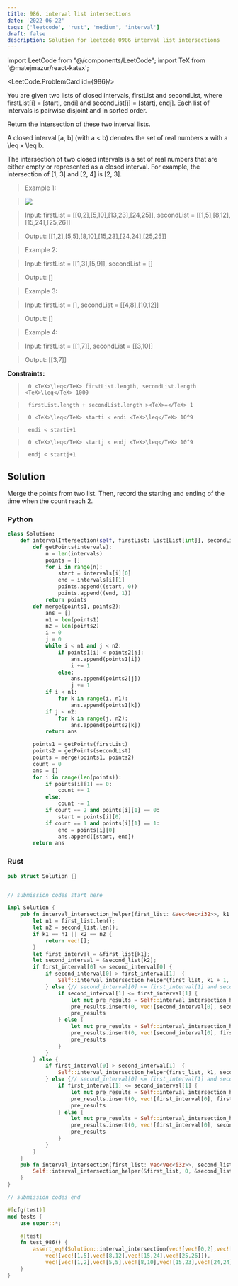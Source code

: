 ```yaml
---
title: 986. interval list intersections
date: '2022-06-22'
tags: ['leetcode', 'rust', 'medium', 'interval']
draft: false
description: Solution for leetcode 0986 interval list intersections
---
```

import LeetCode from "@/components/LeetCode";
import TeX from '@matejmazur/react-katex';

<LeetCode.ProblemCard id={986}/>
 

  You are given two lists of closed intervals, firstList and secondList, where firstList[i] <TeX>=</TeX> [starti, endi] and secondList[j] <TeX>=</TeX> [startj, endj]. Each list of intervals is pairwise disjoint and in sorted order.

  Return the intersection of these two interval lists.

  A closed interval [a, b] (with a < b) denotes the set of real numbers x with a <TeX>\leq</TeX> x <TeX>\leq</TeX> b.

  The intersection of two closed intervals is a set of real numbers that are either empty or represented as a closed interval. For example, the intersection of [1, 3] and [2, 4] is [2, 3].

   

 >   Example 1:

 >   ![](https://assets.leetcode.com/uploads/2019/01/30/interval1.png)

 >   Input: firstList <TeX>=</TeX> [[0,2],[5,10],[13,23],[24,25]], secondList <TeX>=</TeX> [[1,5],[8,12],[15,24],[25,26]]

 >   Output: [[1,2],[5,5],[8,10],[15,23],[24,24],[25,25]]

  

 >   Example 2:

  

 >   Input: firstList <TeX>=</TeX> [[1,3],[5,9]], secondList <TeX>=</TeX> []

 >   Output: []

  

 >   Example 3:

  

 >   Input: firstList <TeX>=</TeX> [], secondList <TeX>=</TeX> [[4,8],[10,12]]

 >   Output: []

  

 >   Example 4:

  

 >   Input: firstList <TeX>=</TeX> [[1,7]], secondList <TeX>=</TeX> [[3,10]]

 >   Output: [[3,7]]

  

   

  **Constraints:**

  

 >   	0 <TeX>\leq</TeX> firstList.length, secondList.length <TeX>\leq</TeX> 1000

 >   	firstList.length + secondList.length ><TeX>=</TeX> 1

 >   	0 <TeX>\leq</TeX> starti < endi <TeX>\leq</TeX> 10^9

 >   	endi < starti+1

 >   	0 <TeX>\leq</TeX> startj < endj <TeX>\leq</TeX> 10^9 

 >   	endj < startj+1


## Solution
Merge the points from two list. Then, record the starting and ending of  the time when the count reach 2. 
### Python
```python
class Solution:
    def intervalIntersection(self, firstList: List[List[int]], secondList: List[List[int]]) -> List[List[int]]:
        def getPoints(intervals):
            n = len(intervals)
            points = []
            for i in range(n):
                start = intervals[i][0]
                end = intervals[i][1]
                points.append((start, 0))
                points.append((end, 1))     
            return points
        def merge(points1, points2):
            ans = []
            n1 = len(points1)
            n2 = len(points2)
            i = 0
            j = 0
            while i < n1 and j < n2:
                if points1[i] < points2[j]:
                    ans.append(points1[i])
                    i += 1
                else:
                    ans.append(points2[j])
                    j += 1
            if i < n1:
                for k in range(i, n1):
                    ans.append(points1[k])
            if j < n2:
                for k in range(j, n2):
                    ans.append(points2[k])
            return ans

        points1 = getPoints(firstList)
        points2 = getPoints(secondList)
        points = merge(points1, points2)
        count = 0
        ans = []
        for i in range(len(points)):
            if points[i][1] == 0:
                count += 1
            else:
                count -= 1
            if count == 2 and points[i][1] == 0:
                start = points[i][0]
            if count == 1 and points[i][1] == 1:
                end = points[i][0]
                ans.append([start, end])
        return ans
```
### Rust
```rust
pub struct Solution {}


// submission codes start here

impl Solution {
    pub fn interval_intersection_helper(first_list: &Vec<Vec<i32>>, k1: usize, second_list: &Vec<Vec<i32>>, k2: usize) -> Vec<Vec<i32>> {
        let n1 = first_list.len();
        let n2 = second_list.len();
        if k1 == n1 || k2 == n2 {
            return vec![];
        }
        let first_interval = &first_list[k1];
        let second_interval = &second_list[k2];
        if first_interval[0] <= second_interval[0] {
            if second_interval[0] > first_interval[1]  {
                Self::interval_intersection_helper(first_list, k1 + 1, second_list, k2)
            } else {// second_interval[0] <= first_interval[1] and second_interval[0] >= first_interval[0]
                if second_interval[1] <= first_interval[1] {
                    let mut pre_results = Self::interval_intersection_helper(first_list, k1, second_list, k2 + 1);
                    pre_results.insert(0, vec![second_interval[0], second_interval[1]]);
                    pre_results
                } else {
                    let mut pre_results = Self::interval_intersection_helper(first_list, k1 + 1, second_list, k2);
                    pre_results.insert(0, vec![second_interval[0], first_interval[1]]);
                    pre_results
                }
            }
        } else {
            if first_interval[0] > second_interval[1]  {
                Self::interval_intersection_helper(first_list, k1, second_list, k2 + 1)
            } else {// second_interval[0] <= first_interval[1] and second_interval[0] >= first_interval[0]
                if first_interval[1] <= second_interval[1] {
                    let mut pre_results = Self::interval_intersection_helper(first_list, k1 + 1, second_list, k2);
                    pre_results.insert(0, vec![first_interval[0], first_interval[1]]);
                    pre_results
                } else {
                    let mut pre_results = Self::interval_intersection_helper(first_list, k1, second_list, k2 + 1);
                    pre_results.insert(0, vec![first_interval[0], second_interval[1]]);
                    pre_results
                }
            }
        }
    }
    pub fn interval_intersection(first_list: Vec<Vec<i32>>, second_list: Vec<Vec<i32>>) -> Vec<Vec<i32>> {
        Self::interval_intersection_helper(&first_list, 0, &second_list, 0)
    }
}

// submission codes end

#[cfg(test)]
mod tests {
    use super::*;

    #[test]
    fn test_986() {
        assert_eq!(Solution::interval_intersection(vec![vec![0,2],vec![5,10],vec![13,23],vec![24,25]], 
            vec![vec![1,5],vec![8,12],vec![15,24],vec![25,26]]), 
            vec![vec![1,2],vec![5,5],vec![8,10],vec![15,23],vec![24,24],vec![25,25]]);
    }
}

```
